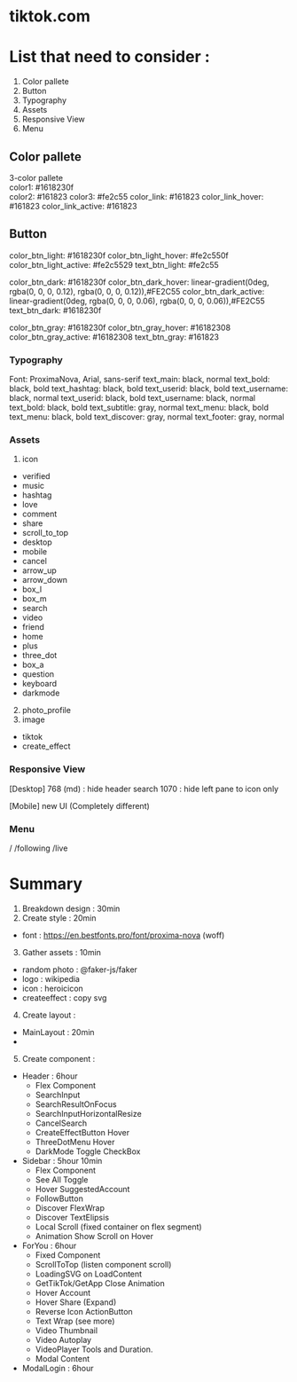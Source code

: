 # tiktok.com

# List that need to consider :
1. Color pallete
2. Button
3. Typography 
4. Assets
5. Responsive View
6. Menu

## Color pallete  
3-color pallete  
color1: #1618230f  
color2: #161823
color3: #fe2c55
color_link: #161823
color_link_hover: #161823
color_link_active: #161823

## Button  
color_btn_light: #1618230f
color_btn_light_hover: #fe2c550f
color_btn_light_active: #fe2c5529
text_btn_light: #fe2c55

color_btn_dark: #1618230f
color_btn_dark_hover: linear-gradient(0deg, rgba(0, 0, 0, 0.12), rgba(0, 0, 0, 0.12)),#FE2C55
color_btn_dark_active: linear-gradient(0deg, rgba(0, 0, 0, 0.06), rgba(0, 0, 0, 0.06)),#FE2C55
text_btn_dark: #1618230f

color_btn_gray: #1618230f
color_btn_gray_hover: #16182308
color_btn_gray_active: #16182308
text_btn_gray: #161823


### Typography
Font: ProximaNova, Arial, sans-serif
text_main: black, normal
text_bold: black, bold
text_hashtag: black, bold
text_userid: black, bold
text_username: black, normal
text_userid: black, bold
text_username: black, normal
text_bold: black, bold
text_subtitle: gray, normal
text_menu: black, bold 
text_menu: black, bold 
text_discover: gray, normal
text_footer: gray, normal 

  
### Assets
1. icon
 - verified
 - music
 - hashtag
 - love
 - comment
 - share
 - scroll_to_top
 - desktop
 - mobile
 - cancel
 - arrow_up
 - arrow_down
 - box_l
 - box_m
 - search
 - video
 - friend
 - home
 - plus
 - three_dot
 - box_a
 - question
 - keyboard
 - darkmode
 
2. photo_profile
3. image
 - tiktok
 - create_effect


### Responsive View
[Desktop]
768 (md) : hide header search
1070 : hide left pane to icon only

[Mobile]
new UI (Completely different)

### Menu 
/
/following
/live


# Summary
1. Breakdown design : 30min
2. Create style : 20min
 - font : https://en.bestfonts.pro/font/proxima-nova (woff)
3. Gather assets : 10min
 - random photo : @faker-js/faker
 - logo : wikipedia
 - icon : heroicicon
 - createeffect : copy svg

4. Create layout : 
 - MainLayout : 20min
 -  
5. Create component : 
 - Header : 6hour
   - Flex Component
   - SearchInput
   - SearchResultOnFocus
   - SearchInputHorizontalResize
   - CancelSearch
   - CreateEffectButton Hover
   - ThreeDotMenu Hover
   - DarkMode Toggle CheckBox
 - Sidebar : 5hour 10min
   - Flex Component
   - See All Toggle
   - Hover SuggestedAccount
   - FollowButton 
   - Discover FlexWrap
   - Discover TextElipsis
   - Local Scroll (fixed container on flex segment)
   - Animation Show Scroll on Hover
 - ForYou : 6hour
   - Fixed Component
   - ScrollToTop (listen component scroll)
   - LoadingSVG on LoadContent
   - GetTikTok/GetApp Close Animation
   - Hover Account
   - Hover Share (Expand)
   - Reverse Icon ActionButton
   - Text Wrap (see more)
   - Video Thumbnail
   - Video Autoplay
   - VideoPlayer Tools and Duration.
   - Modal Content
 - ModalLogin : 6hour


